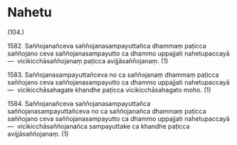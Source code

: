 # Nahetu

(104.)

1582\. Saññojanañceva saññojanasampayuttañca dhammaṃ paṭicca saññojano ceva saññojanasampayutto ca dhammo uppajjati nahetupaccayā—  vicikicchāsaññojanaṃ paṭicca avijjāsaññojanaṃ. (1)

1583\. Saññojanasampayuttañceva no ca saññojanaṃ dhammaṃ paṭicca saññojano ceva saññojanasampayutto ca dhammo uppajjati nahetupaccayā—  vicikicchāsahagate khandhe paṭicca vicikicchāsahagato moho. (1)

1584\. Saññojanañceva saññojanasampayuttañca saññojanasampayuttañceva no ca saññojanañca dhammaṃ paṭicca saññojano ceva saññojanasampayutto ca dhammo uppajjati nahetupaccayā—  vicikicchāsaññojanañca sampayuttake ca khandhe paṭicca avijjāsaññojanaṃ. (1)

